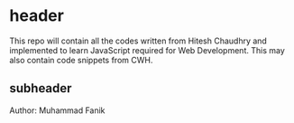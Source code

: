 # header

This repo will contain all the codes written from Hitesh Chaudhry and implemented to learn JavaScript required for Web Development.
This may also contain code snippets from CWH.

## subheader
Author: Muhammad Fanik
